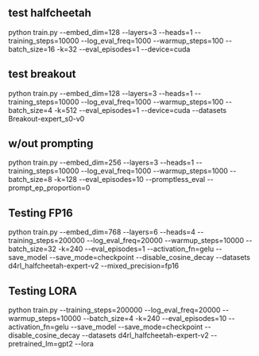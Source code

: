 ## test halfcheetah
python train.py --embed_dim=128 --layers=3 --heads=1 --training_steps=10000 --log_eval_freq=1000 --warmup_steps=100 --batch_size=16 -k=32 --eval_episodes=1 --device=cuda

## test breakout
python train.py --embed_dim=128 --layers=3 --heads=1 --training_steps=10000 --log_eval_freq=1000 --warmup_steps=100 --batch_size=4 -k=512 --eval_episodes=1 --device=cuda --datasets Breakout-expert_s0-v0

## w/out prompting
python train.py --embed_dim=256 --layers=3 --heads=1 --training_steps=10000 --log_eval_freq=1000 --warmup_steps=1000 --batch_size=8 -k=128 --eval_episodes=10 --promptless_eval --prompt_ep_proportion=0

## Testing FP16
python train.py --embed_dim=768 --layers=6 --heads=4 --training_steps=200000 --log_eval_freq=20000 --warmup_steps=10000 --batch_size=32 -k=240 --eval_episodes=1 --activation_fn=gelu --save_model --save_mode=checkpoint --disable_cosine_decay --datasets d4rl_halfcheetah-expert-v2 --mixed_precision=fp16

## Testing LORA
python train.py --training_steps=200000 --log_eval_freq=20000 --warmup_steps=10000 --batch_size=4 -k=240 --eval_episodes=10 --activation_fn=gelu --save_model --save_mode=checkpoint --disable_cosine_decay --datasets d4rl_halfcheetah-expert-v2 --pretrained_lm=gpt2 --lora